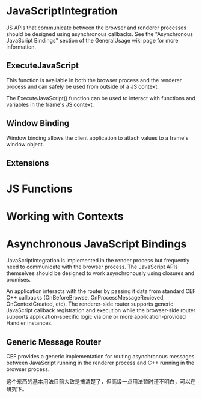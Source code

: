 # JavaScriptIntegration
JS APIs that communicate between the browser and renderer processes should be designed using asynchronous callbacks. See the "Asynchronous JavaScript Bindings" section of the GeneralUsage wiki page for more information.

## ExecuteJavaScript

This function is available in both the browser process and the renderer process and can safely be used from outside of a JS context.

The ExecuteJavaScript() function can be used to interact with functions and variables in the frame's JS context.

## Window Binding
Window binding allows the client application to attach values to a frame's window object.


## Extensions


# JS Functions

# Working with Contexts


# Asynchronous JavaScript Bindings
JavaScriptIntegration is implemented in the render process but frequently need to communicate with the browser process. The JavaScript APIs themselves should be designed to work asynchronously using closures and promises.

An application interacts with the router by passing it data from
standard CEF C++ callbacks (OnBeforeBrowse, OnProcessMessageRecieved,
OnContextCreated, etc). The renderer-side router supports generic JavaScript
callback registration and execution while the browser-side router supports
application-specific logic via one or more application-provided Handler
instances.

## Generic Message Router
CEF provides a generic implementation for routing asynchronous messages between JavaScript running in the renderer process and C++ running in the browser process.

这个东西的基本用法目前大致是搞清楚了，但高级一点用法暂时还不明白，可以在研究下。